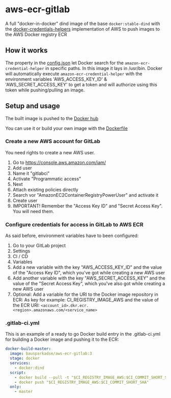 # aws-ecr-gitlab

A full "docker-in-docker" dind image of the base `docker:stable-dind` with the
[docker-credentials-helpers](https://github.com/awslabs/amazon-ecr-credential-helper) implementation of AWS to push
images to the AWS Docker registry ECR

## How it works

The property in the [config.json](config.json) let Docker search for the `amazon-ecr-credential-helper` in specific paths. In this image it lays in /usr/bin.
Docker will automatically execute `amazon-ecr-credential-helper` with the environment variables 'AWS_ACCESS_KEY_ID' & 'AWS_SECRET_ACCESS_KEY'
to get a token and will authorize using this token while pushing/pulling an image.

## Setup and usage

The built image is pushed to the [Docker hub](https://hub.docker.com/r/bausparkadse/aws-ecr-gitlab)

You can use it or build your own image with the [Dockerfile](Dockerfile)

### Create a new AWS account for GitLab

You need rights to create a new AWS user.

1. Go to https://console.aws.amazon.com/iam/
2. Add user
  1. Name it "gitlabci"
  2. Activate "Programmatic access"
  3. Next
  4. Attach existing policies directly
  5. Search vor "AmazonEC2ContainerRegistryPowerUser" and activate it
  6. Create user
  7. IMPORTANT! Remember the "Access Key ID" and "Secret Access Key". You will need them.

### Configure credentials for access in GitLab to AWS ECR

As said before, environment variables have to been configured:

1. Go to your GitLab project
2. Settings
3. CI / CD
4. Variables
5. Add a new variable with the key "AWS_ACCESS_KEY_ID" and the value of the "Access Key ID", which you've got while creating a new AWS user
6. Add another variable with the key "AWS_SECRET_ACCESS_KEY" and the value of the "Secret Access Key", which you've also got while creating a new AWS user
7. Optional: Add a variable for the URI to the Docker image repository in ECR: As key for example: CI_REGISTRY_IMAGE_AWS and the value of the ECR URI: `<account_id>.dkr.ecr.<region>.amazonaws.com/<service_name>`

### .gitlab-ci.yml

This is an example of a ready to go Docker build entry in the .gitlab-ci.yml for building a Docker image and pushing it to the ECR:

```yaml
docker-build-master:
  image: bausparkadse/aws-ecr-gitlab:3
  stage: docker
  services:
    - docker:dind
  script:
    - docker build --pull -t "$CI_REGISTRY_IMAGE_AWS:$CI_COMMIT_SHORT_SHA" .
    - docker push "$CI_REGISTRY_IMAGE_AWS:$CI_COMMIT_SHORT_SHA"
  only:
    - master
```
